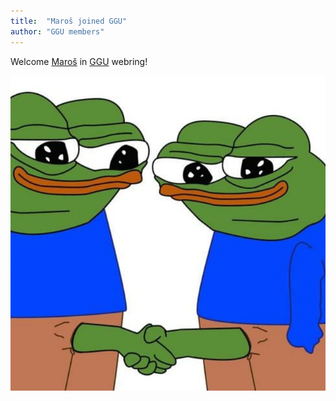 ```yaml
---
title:  "Maroš joined GGU"
author: "GGU members"
---
```


Welcome [Maroš](https://grego.site) in [GGU](/) webring!

![pepe shake hands](/assets/img/reactions/pepe-shake-hands.jpg)

